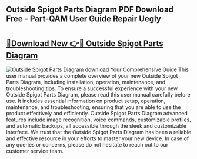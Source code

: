 ## Outside Spigot Parts Diagram PDF Download Free - Part-QAM User Guide Repair Uegly

# <h2><a href="http://dfmtm2h.blite.top/?on=Outside+Spigot+Parts+Diagram">🔗Download New 👉🔴 Outside Spigot Parts Diagram</a></h2>

[![Outside Spigot Parts Diagram download](https://i.imgur.com/lujVjoI.png)](http://dfmtm2h.blite.top/?on=Outside+Spigot+Parts+Diagram)
Your Comprehensive Guide This user manual provides a complete overview of your new Outside Spigot Parts Diagram, including installation, operation, maintenance, and troubleshooting tips. To ensure a successful experience with your new Outside Spigot Parts Diagram, please read this user manual carefully before use. It includes essential information on product setup, operation, maintenance, and troubleshooting, ensuring that you are able to use the product effectively and efficiently. Outside Spigot Parts Diagram advanced features include image recognition, voice commands, customizable profiles, and automatic backups, all accessible through the sleek and customizable interface. We trust that the Outside Spigot Parts Diagram has been a reliable and effective resource in your efforts to master your new device. In case of any queries or concerns, please do not hesitate to reach out to our customer service team.
